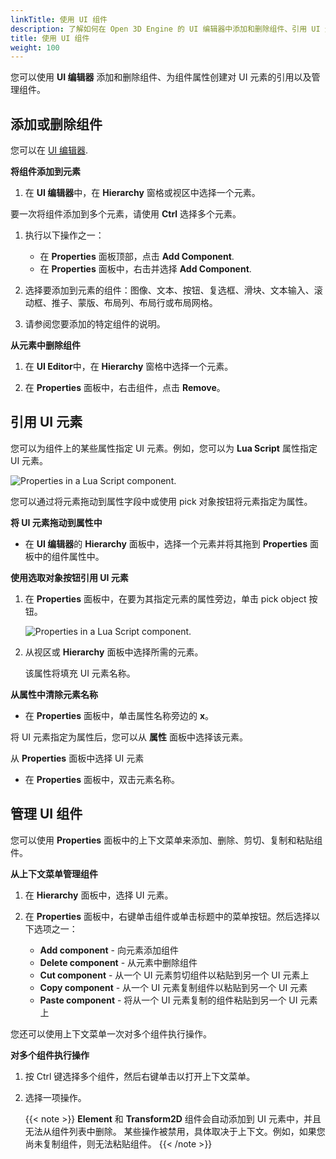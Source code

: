 ```yaml
---
linkTitle: 使用 UI 组件
description: 了解如何在 Open 3D Engine 的 UI 编辑器中添加和删除组件、引用 UI 元素作为组件属性以及管理组件。
title: 使用 UI 组件
weight: 100
---
```


您可以使用 **UI 编辑器** 添加和删除组件、为组件属性创建对 UI 元素的引用以及管理组件。

## 添加或删除组件

您可以在 [UI 编辑器](/docs/user-guide/interactivity/user-interface/editor).

**将组件添加到元素**

1. 在 **UI 编辑器**中，在 **Hierarchy** 窗格或视区中选择一个元素。

  要一次将组件添加到多个元素，请使用 **Ctrl** 选择多个元素。

1. 执行以下操作之一：
   + 在 **Properties** 面板顶部，点击 **Add Component**.
   + 在 **Properties** 面板中，右击并选择 **Add Component**.

1. 选择要添加到元素的组件：图像、文本、按钮、复选框、滑块、文本输入、滚动框、推子、蒙版、布局列、布局行或布局网格。

1. 请参阅您要添加的特定组件的说明。

**从元素中删除组件**

1. 在 **UI Editor**中，在 **Hierarchy** 窗格中选择一个元素。

1. 在 **Properties** 面板中，右击组件，点击 **Remove**。

## 引用 UI 元素

您可以为组件上的某些属性指定 UI 元素。例如，您可以为 **Lua Script** 属性指定 UI 元素。

![Properties in a Lua Script component.](/images/user-guide/interactivity/user-interface/components/ui-editor-referencing-ui-elements-1.png)

您可以通过将元素拖动到属性字段中或使用 pick 对象按钮将元素指定为属性。

**将 UI 元素拖动到属性中**
+ 在 **UI 编辑器**的 **Hierarchy** 面板中，选择一个元素并将其拖到 **Properties** 面板中的组件属性中。

**使用选取对象按钮引用 UI 元素**

1. 在 **Properties** 面板中，在要为其指定元素的属性旁边，单击 pick object 按钮。

    ![Properties in a Lua Script component.](/images/user-guide/interactivity/user-interface/components/ui-editor-referencing-ui-elements-2.png)

1. 从视区或 **Hierarchy** 面板中选择所需的元素。

    该属性将填充 UI 元素名称。

**从属性中清除元素名称**
+ 在 **Properties** 面板中，单击属性名称旁边的 **x**。

将 UI 元素指定为属性后，您可以从 **属性** 面板中选择该元素。

从 **Properties** 面板中选择 UI 元素
+ 在 **Properties** 面板中，双击元素名称。

## 管理 UI 组件

您可以使用 **Properties** 面板中的上下文菜单来添加、删除、剪切、复制和粘贴组件。

**从上下文菜单管理组件**

1. 在 **Hierarchy** 面板中，选择 UI 元素。

1. 在 **Properties** 面板中，右键单击组件或单击标题中的菜单按钮。然后选择以下选项之一：
    + **Add component** - 向元素添加组件
    + **Delete component** - 从元素中删除组件
    + **Cut component** - 从一个 UI 元素剪切组件以粘贴到另一个 UI 元素上
    + **Copy component** - 从一个 UI 元素复制组件以粘贴到另一个 UI 元素
    + **Paste component** - 将从一个 UI 元素复制的组件粘贴到另一个 UI 元素上

您还可以使用上下文菜单一次对多个组件执行操作。

**对多个组件执行操作**

1. 按 Ctrl 键选择多个组件，然后右键单击以打开上下文菜单。

1. 选择一项操作。

    {{< note >}}
**Element** 和 **Transform2D** 组件会自动添加到 UI 元素中，并且无法从组件列表中删除。
某些操作被禁用，具体取决于上下文。例如，如果您尚未复制组件，则无法粘贴组件。
{{< /note >}}
